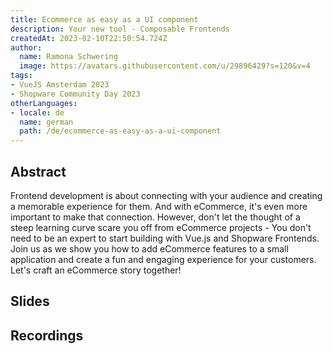 ```yaml
---
title: Ecommerce as easy as a UI component
description: Your new tool - Composable Frontends
createdAt: 2023-02-10T22:50:54.724Z
author:
  name: Ramona Schwering
  image: https://avatars.githubusercontent.com/u/29896429?s=120&v=4
tags:
- VueJS Amsterdam 2023
- Shopware Community Day 2023
otherLanguages:
- locale: de
  name: german
  path: /de/ecommerce-as-easy-as-a-ui-component
---
```


## Abstract

Frontend development is about connecting with your audience and creating a memorable experience for them. And with eCommerce, it's even more important to make that connection. However, don't let the thought of a steep learning curve scare you off from eCommerce projects - You don't need to be an expert to start building with Vue.js and Shopware Frontends. Join us as we show you how to add eCommerce features to a small application and create a fun and engaging experience for your customers. Let's craft an eCommerce story together!

## Slides

<media-grid :media="[{
name: 'Slides',
description: 'You can find the slides of the talk on speakerdeck',
url: 'https://speakerdeck.com/leichteckig/ecommerce-as-easy-as-an-ui-component'
}]"></media-grid>

## Recordings

<media-grid :media="[{
name: 'VueJS Amsterdam 2023',
url: 'https://www.youtube-nocookie.com/embed/VivLHGGds6c'
},{
name: 'Shopware Community Day 2023',
url: 'https://www.youtube-nocookie.com/embed/hN3t96zVfpw'
}]"></media-grid>
